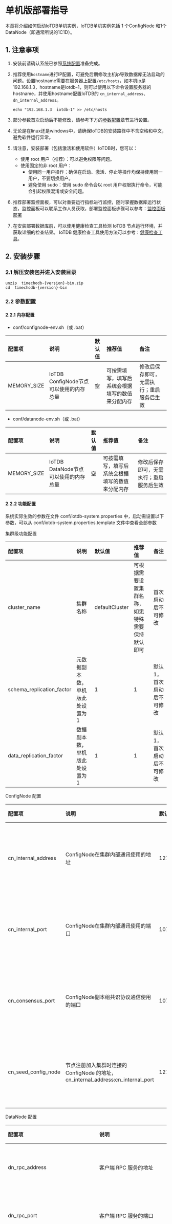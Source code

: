 <!--

    Licensed to the Apache Software Foundation (ASF) under one
    or more contributor license agreements.  See the NOTICE file
    distributed with this work for additional information
    regarding copyright ownership.  The ASF licenses this file
    to you under the Apache License, Version 2.0 (the
    "License"); you may not use this file except in compliance
    with the License.  You may obtain a copy of the License at
    
        http://www.apache.org/licenses/LICENSE-2.0
    
    Unless required by applicable law or agreed to in writing,
    software distributed under the License is distributed on an
    "AS IS" BASIS, WITHOUT WARRANTIES OR CONDITIONS OF ANY
    KIND, either express or implied.  See the License for the
    specific language governing permissions and limitations
    under the License.

-->
# 单机版部署指导

本章将介绍如何启动IoTDB单机实例，IoTDB单机实例包括 1 个ConfigNode 和1个DataNode（即通常所说的1C1D）。

## 1. 注意事项

1. 安装前请确认系统已参照[系统配置](../Deployment-and-Maintenance/Environment-Requirements.md)准备完成。
2. 推荐使用`hostname`进行IP配置，可避免后期修改主机ip导致数据库无法启动的问题。设置hostname需要在服务器上配置`/etc/hosts`，如本机ip是192.168.1.3，hostname是iotdb-1，则可以使用以下命令设置服务器的 hostname，并使用hostname配置IoTDB的 `cn_internal_address`、`dn_internal_address`。

    ```shell
    echo "192.168.1.3  iotdb-1" >> /etc/hosts 
    ```

3. 部分参数首次启动后不能修改，请参考下方的[参数配置](#2参数配置)章节进行设置。
4. 无论是在linux还是windows中，请确保IoTDB的安装路径中不含空格和中文，避免软件运行异常。
5. 请注意，安装部署（包括激活和使用软件）IoTDB时，您可以：
   - 使用 root 用户（推荐）：可以避免权限等问题。
   - 使用固定的非 root 用户：
      - 使用同一用户操作：确保在启动、激活、停止等操作均保持使用同一用户，不要切换用户。
      - 避免使用 sudo：使用 sudo 命令会以 root 用户权限执行命令，可能会引起权限混淆或安全问题。
6. 推荐部署监控面板，可以对重要运行指标进行监控，随时掌握数据库运行状态，监控面板可以联系工作人员获取，部署监控面板步骤可以参考：[监控面板部署](../Deployment-and-Maintenance/Monitoring-panel-deployment.md)

7. 在安装部署数据库前，可以使用健康检查工具检测 IoTDB 节点运行环境，并获取详细的检查结果。 IoTDB 健康检查工具使用方法可以参考：[健康检查工具](../Tools-System/Health-Check-Tool.md)。


## 2. 安装步骤

### 2.1 解压安装包并进入安装目录

```Plain
unzip  timechodb-{version}-bin.zip
cd  timechodb-{version}-bin
```

### 2.2 参数配置

#### 2.2.1 内存配置

- conf/confignode-env.sh（或 .bat）

| **配置项**  | **说明**                               | **默认值** | **推荐值**                                       | 备注         |
| :---------- | :------------------------------------- | :--------- | :----------------------------------------------- | :----------- |
| MEMORY_SIZE | IoTDB ConfigNode节点可以使用的内存总量 | 空         | 可按需填写，填写后系统会根据填写的数值来分配内存 | 修改后保存即可，无需执行；重启服务后生效 |

- conf/datanode-env.sh（或 .bat）

| **配置项**  | **说明**                             | **默认值** | **推荐值**                                       | 备注         |
| :---------- | :----------------------------------- | :--------- | :----------------------------------------------- | :----------- |
| MEMORY_SIZE | IoTDB DataNode节点可以使用的内存总量 | 空         | 可按需填写，填写后系统会根据填写的数值来分配内存 | 修改后保存即可，无需执行；重启服务后生效 |

#### 2.2.2 功能配置

系统实际生效的参数在文件 conf/iotdb-system.properties 中，启动需设置以下参数，可以从 conf/iotdb-system.properties.template 文件中查看全部参数

集群级功能配置

| **配置项**                | **说明**                         | **默认值**     | **推荐值**                                       | 备注                      |
| :------------------------ | :------------------------------- | :------------- | :----------------------------------------------- | :------------------------ |
| cluster_name              | 集群名称                         | defaultCluster | 可根据需要设置集群名称，如无特殊需要保持默认即可 | 首次启动后不可修改        |
| schema_replication_factor | 元数据副本数，单机版此处设置为 1 | 1              | 1                                                | 默认1，首次启动后不可修改 |
| data_replication_factor   | 数据副本数，单机版此处设置为 1   | 1              | 1                                                | 默认1，首次启动后不可修改 |

ConfigNode 配置

| **配置项**          | **说明**                                                     | **默认**        | 推荐值                                           | **备注**           |
| :------------------ | :----------------------------------------------------------- | :-------------- | :----------------------------------------------- | :----------------- |
| cn_internal_address | ConfigNode在集群内部通讯使用的地址                           | 127.0.0.1       | 所在服务器的IPV4地址或hostname，推荐使用hostname | 首次启动后不能修改 |
| cn_internal_port    | ConfigNode在集群内部通讯使用的端口                           | 10710           | 10710                                            | 首次启动后不能修改 |
| cn_consensus_port   | ConfigNode副本组共识协议通信使用的端口                       | 10720           | 10720                                            | 首次启动后不能修改 |
| cn_seed_config_node | 节点注册加入集群时连接的ConfigNode 的地址，cn_internal_address:cn_internal_port | 127.0.0.1:10710 | cn_internal_address:cn_internal_port             | 首次启动后不能修改 |

DataNode 配置

| **配置项**                      | **说明**                                                     | **默认**        | 推荐值                                     | **备注**           |
| :------------------------------ | :----------------------------------------------------------- | :-------------- |:----------------------------------------| :----------------- |
| dn_rpc_address                  | 客户端 RPC 服务的地址                                        | 0.0.0.0         | 所在服务器的IPV4地址或hostname，推荐使用所在服务器的IPV4地址  | 重启服务生效       |
| dn_rpc_port                     | 客户端 RPC 服务的端口                                        | 6667            | 6667                                    | 重启服务生效       |
| dn_internal_address             | DataNode在集群内部通讯使用的地址                             | 127.0.0.1       | 所在服务器的IPV4地址或hostname，推荐使用hostname      | 首次启动后不能修改 |
| dn_internal_port                | DataNode在集群内部通信使用的端口                             | 10730           | 10730                                   | 首次启动后不能修改 |
| dn_mpp_data_exchange_port       | DataNode用于接收数据流使用的端口                             | 10740           | 10740                                   | 首次启动后不能修改 |
| dn_data_region_consensus_port   | DataNode用于数据副本共识协议通信使用的端口                   | 10750           | 10750                                   | 首次启动后不能修改 |
| dn_schema_region_consensus_port | DataNode用于元数据副本共识协议通信使用的端口                 | 10760           | 10760                                   | 首次启动后不能修改 |
| dn_seed_config_node             | 节点注册加入集群时连接的ConfigNode地址,即cn_internal_address:cn_internal_port | 127.0.0.1:10710 | cn_internal_address:cn_internal_port    | 首次启动后不能修改 |

### 2.3 启动 ConfigNode 节点

进入iotdb的sbin目录下，启动confignode

```shell
./sbin/start-confignode.sh -d      #“-d”参数将在后台进行启动 
```

如果启动失败，请参考下方[常见问题](#常见问题)。

### 2.4 启动 DataNode 节点

 进入iotdb的sbin目录下，启动datanode：

```shell
./sbin/start-datanode.sh -d    #“-d”参数将在后台进行启动
```

### 2.5 激活数据库

#### 方式一：命令激活

- 进入 IoTDB CLI

  - 表模型 CLI 进入命令：
  ```SQL
    # Linux或MACOS系统
    ./start-cli.sh -sql_dialect table
    
    # windows系统
    ./start-cli.bat -sql_dialect table
    ```

- 执行以下内容获取激活所需机器码：

```Bash
show system info
```

- 将返回机器码复制给天谋工作人员：

```Bash
+--------------------------------------------------------------+
|                                                    SystemInfo|
+--------------------------------------------------------------+
|                                          01-TE5NLES4-UDDWCMYE|
+--------------------------------------------------------------+
Total line number = 1
It costs 0.030s
```

- 将工作人员返回的激活码输入到CLI中，输入以下内容
  - 注：激活码前后需要用`'`符号进行标注，如所示

```Bash
IoTDB> activate '01-D4EYQGPZ-EAUJJODW-NUKRDR6F-TUQS3B75-EDZFLK3A-6BOKJFFZ-ALDHOMN7-NB2E4BHI-7ZKGFVK6-GCIFXA4T-UG3XJTTD-SHJV6F2P-Q27B4OMJ-R47ZDIM3-UUASUXG2-OQXGVZCO-MMYKICZU-TWFQYYAO-ZOAGOKJA-NYHQTA5U-EWAR4EP5-MRC6R2CI-PKUTKRCT-7UDGRH3F-7BYV4P5D-6KKIA==='
```


#### 方式二：文件激活

- 启动Confignode、Datanode节点后，进入activation文件夹, 将 system_info文件复制给天谋工作人员
- 收到工作人员返回的 license文件
- 将license文件放入对应节点的activation文件夹下；


### 2.6 验证激活

可在 CLI 中通过执行 `show activation` 命令查看激活状态，当看到“ClusterActivationStatus”字段状态显示为 ACTIVATED 表示激活成功

![](/img/%E5%8D%95%E6%9C%BA-%E9%AA%8C%E8%AF%81.png)

## 3. 常见问题

1. 部署过程中多次提示激活失败
   - 使用 `ls -al` 命令：使用 `ls -al` 命令检查安装包根目录的所有者信息是否为当前用户。
   - 检查激活目录：检查 `./activation` 目录下的所有文件，所有者信息是否为当前用户。
2. Confignode节点启动失败
   - 步骤 1: 请查看启动日志，检查是否修改了某些首次启动后不可改的参数。
   - 步骤 2: 请查看启动日志，检查是否出现其他异常。日志中若存在异常现象，请联系天谋技术支持人员咨询解决方案。
   -  步骤 3: 如果是首次部署或者数据可删除，也可按下述步骤清理环境，重新部署后，再次启动。
        - 清理环境：
         1. 结束所有 ConfigNode 和 DataNode 进程。
        ```Bash
             # 1. 停止 ConfigNode 和 DataNode 服务
             sbin/stop-standalone.sh
            
             # 2. 检查是否还有进程残留
             jps
             # 或者
             ps -ef|grep iotdb
            
             # 3. 如果有进程残留，则手动kill
             kill -9 <pid>
             # 如果确定机器上仅有1个iotdb，可以使用下面命令清理残留进程
             ps -ef|grep iotdb|grep -v grep|tr -s '  ' ' ' |cut -d ' ' -f2|xargs kill -9
        ```

         2. 删除 data 和 logs 目录。
            - 说明：删除 data 目录是必要的，删除 logs 目录是为了纯净日志，非必需。
        ```shell
            cd /data/iotdb rm -rf data logs
        ```

## 4. 附录

### 4.1 Confignode节点参数介绍

| 参数 | 描述                             | 是否为必填项 |
| :--- | :------------------------------- | :----------- |
| -d   | 以守护进程模式启动，即在后台运行 | 否           |

### 4.2 Datanode节点参数介绍

| 缩写 | 描述                                           | 是否为必填项 |
| :--- | :--------------------------------------------- | :----------- |
| -v   | 显示版本信息                                   | 否           |
| -f   | 在前台运行脚本，不将其放到后台                 | 否           |
| -d   | 以守护进程模式启动，即在后台运行               | 否           |
| -p   | 指定一个文件来存放进程ID，用于进程管理         | 否           |
| -c   | 指定配置文件夹的路径，脚本会从这里加载配置文件 | 否           |
| -g   | 打印垃圾回收（GC）的详细信息                   | 否           |
| -H   | 指定Java堆转储文件的路径，当JVM内存溢出时使用  | 否           |
| -E   | 指定JVM错误日志文件的路径                      | 否           |
| -D   | 定义系统属性，格式为 key=value                 | 否           |
| -X   | 直接传递 -XX 参数给 JVM                        | 否           |
| -h   | 帮助指令                                       | 否           |

